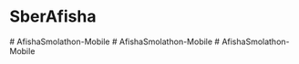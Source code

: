 # SberAfisha
#   A f i s h a S m o l a t h o n - M o b i l e  
 #   A f i s h a S m o l a t h o n - M o b i l e  
 #   A f i s h a S m o l a t h o n - M o b i l e  
 